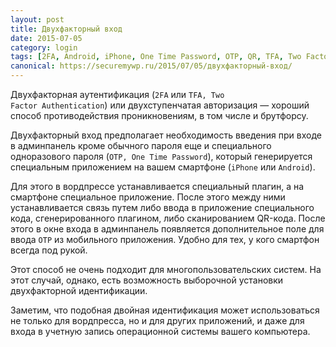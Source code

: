 ```yaml
---
layout: post
title: Двухфакторный вход
date: 2015-07-05
category: login
tags: [2FA, Android, iPhone, One Time Password, OTP, QR, TFA, Two Factor Authentication]
canonical: https://securemywp.ru/2015/07/05/двухфакторный-вход/
---
```


Двухфакторная аутентификация (<code>2FA</code> или <code>TFA, Two Factor Authentication</code>) или двухступенчатая авторизация — хороший способ противодействия проникновениям, в том числе и брутфорсу.

Двухфакторный вход предполагает необходимость введения при входе в админпанель кроме обычного пароля еще и специального одноразового пароля (<code>OTP, One Time Password</code>), который генерируется специальным приложением на вашем смартфоне (<code>iPhone</code> или <code>Android</code>).

Для этого в вордпрессе устанавливается специальный плагин, а на смартфоне специальное приложение. После этого между ними устанавливается связь путем либо ввода в приложение специального кода, сгенерированного плагином, либо сканированием QR-кода. После этого в окне входа в админпанель появляется дополнительное поле для ввода <code>OTP</code> из мобильного приложения. Удобно для тех, у кого смартфон всегда под рукой.

Этот способ не очень подходит для многопользовательских систем. На этот случай, однако, есть возможность выборочной установки двухфакторной идентификации.

Заметим, что подобная двойная идентификация может использоваться не только для вордпресса, но и для других приложений, и даже для входа в учетную запись операционной системы вашего компьютера.
